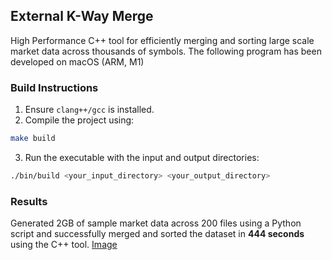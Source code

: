 ## External K-Way Merge
High Performance C++ tool for efficiently merging and sorting large scale market data across thousands of symbols. The following program has been developed on macOS (ARM, M1)

### Build Instructions

1. Ensure `clang++/gcc` is installed.
2. Compile the project using:

```bash
make build
```

3. Run the executable with the input and output directories:

```bash
./bin/build <your_input_directory> <your_output_directory>
```

### Results
Generated 2GB of sample market data across 200 files using a Python script and successfully merged and sorted the dataset in **444 seconds** using the C++ tool.
[Image](https://drive.google.com/file/d/1nvWX-yYe0TA4hjkTxRXxT5MAumndwU-U/view?usp=sharing)
